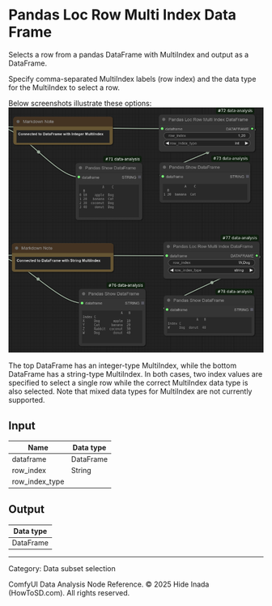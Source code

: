 # Pandas Loc Row Multi Index Data Frame
Selects a row from a pandas DataFrame with MultiIndex and output as a DataFrame.

Specify comma-separated MultiIndex labels (row index) and the data type for the MultiIndex to select a row.

Below screenshots illustrate these options:
![PandasLocRowMultiIndexDataFrame](../images/multiindex.png)

The top DataFrame has an integer-type MultiIndex, while the bottom DataFrame has a string-type MultiIndex. In both cases, two index values are specified to select a single row while the correct MultiIndex data type is also selected. Note that mixed data types for MultiIndex are not currently supported.

## Input
| Name | Data type |
|---|---|
| dataframe | DataFrame |
| row_index | String |
| row_index_type |  |

## Output
| Data type |
|---|
| DataFrame |

<HR>
Category: Data subset selection

ComfyUI Data Analysis Node Reference. © 2025 Hide Inada (HowToSD.com). All rights reserved.
